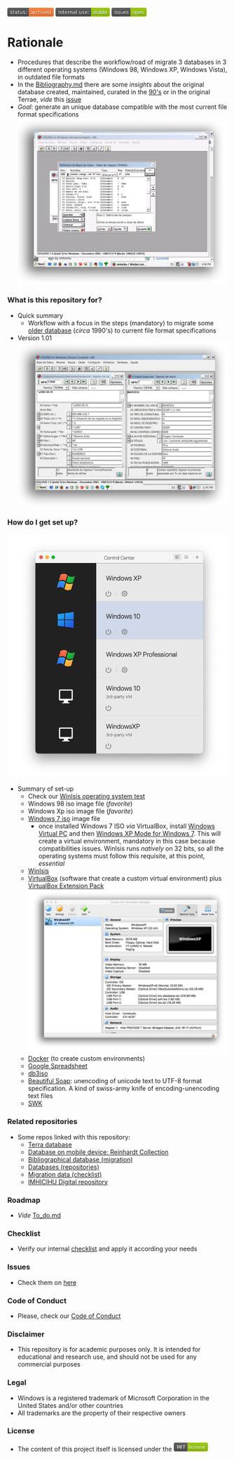 ![stability-wip](images/3278295154-status_archived.png)
![stability-wip](images/3847436881-internal_use_stable.png)
![issues-open](images/2944199103-issues_open.png)

# Rationale #

* Procedures that describe the workflow/road of migrate 3 databases in 3 different operating systems (Windows 98, Windows XP, Windows Vista), in outdated file formats
* In the [Bibliography.md](Bibliography.md) there are some _insights_ about the original database created, maintained, curated in the [90's](https://bitbucket.org/imhicihu/terrae-database/src/master/README.md) or in the original Terrae, _vide_ this [issue](https://bitbucket.org/imhicihu/winisis-migration/issues/5/workflow-insights-internal-use)
* _Goal_: generate an unique database compatible with the most current file format specifications
![2235980529-terrae.png](images/3748228110-2235980529-terrae.png)

### What is this repository for? ###

* Quick summary
     - Workflow with a focus in the steps (mandatory) to migrate some [older database](https://bitbucket.org/imhicihu/terrae-database/src/master/README.md) (_circa_ 1990's) to current file format specifications
* Version 1.01
![bothdatabases.png](images/598019471-bothdatabases.png)

### How do I get set up? ###

![screenshot.png](images/2024-08-02_12.36.17.png)
* Summary of set-up
     - Check our [WinIsis operating system test](https://bitbucket.org/imhicihu/winisis-migration/issues/1/software-winisis-compatibility-test)
     - Windows 98 iso image file (_favorite_)
     - Windows Xp iso image file (_favorite_)
     - [Windows 7 iso](https://www.microsoft.com/en-us/software-download/windows7) image file
          + once installed Windows 7 ISO _via_ VirtualBox, install [Windows Virtual PC](https://www.microsoft.com/es-ar/download/details.aspx?id=3702) and then [Windows XP Mode for Windows 7](https://www.microsoft.com/es-ar/download/details.aspx?id=8002). This will create a virtual environment, mandatory in this case because compatibilities issues. WinIsis runs _natively_ on 32 bits, so all the operating systems must follow this requisite, at this point, *essential*
	 - [WinIsis](http://biblio1.mdp.edu.ar/index2.php?pagina=recursos/wisis/winisis.php)
     - [VirtualBox](https://www.virtualbox.org/) (software that create a custom virtual environment) plus [VirtualBox Extension Pack](https://www.virtualbox.org/wiki/Downloads)
     ![VirtualBox.jpg](images/2125357806-VirtualBox.jpg)
     - [Docker](https://www.docker.com/) (to create custom environments)
     - [Google Spreadsheet](https://spreadsheets.google.com/)
     - [db3iso](ftp://library.tomsk.ru/pub/isis/isis_products/db-iso/ver2/db3iso.zip)
     - [Beautiful Soap](https://www.crummy.com/software/BeautifulSoup/#Download): unencoding of unicode text to UTF-8 format specification. A kind of swiss-army knife of encoding-unencoding text files
     - [SWK](ftp://irbis.tomsk.ru/pub/isis/isis_products/swk-isis-utilites/)

### Related repositories

* Some repos linked with this repository:
     - [Terra database](https://bitbucket.org/imhicihu/terrae-database/src/master/)
     - [Database on mobile device: Reinhardt Collection](https://bitbucket.org/imhicihu/database-on-mobile-device/src/master/)
     - [Bibliographical database (migration)](https://bitbucket.org/imhicihu/bibliographical-database-migration/src/master/)
     - [Databases (repositories)](https://bitbucket.org/imhicihu/databases-repositories/src/master/)
     - [Migration data (checklist)](https://bitbucket.org/imhicihu/migration-data-checklist/src/master/)
     - [IMHICIHU Digital repository](https://bitbucket.org/digital_repository/imhicihu-digital-repository/)

### Roadmap
* _Vide_ [To_do.md](To%20Do.md)

### Checklist
* Verify our internal [checklist](Checklist.md) and apply it according your needs

### Issues ###
* Check them on [here](https://bitbucket.org/imhicihu/winisis-migration/issues)

### Code of Conduct
* Please, check our [Code of Conduct](https://bitbucket.org/imhicihu/win-isis-migration/src/master/code_of_conduct.md)

### Disclaimer
* This repository is for academic purposes only. It is intended for educational and research use, and should not be used for any commercial purposes
  
### Legal
* Windows is a registered trademark of Microsoft Corporation in the United States and/or other countries
* All trademarks are the property of their respective owners

### License
* The content of this project itself is licensed under the ![MIT Licence](images/2049852260-MIT-license-green.png) 
